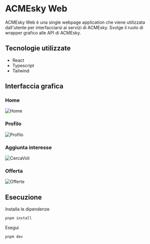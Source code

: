 
# ACMEsky Web
ACMEsky Web è una single webpage application che viene utilizzata dall'utente per interfacciarsi ai servizi di ACMEsky. Svolge il ruolo di wrapper grafico alle API di ACMEsky.

## Tecnologie utilizzate
- React
- Typescript
- Tailwind

## Interfaccia grafica
### Home
![Home](https://kocierik.github.io/ACMEsky/src/ACMESky/ACMESkyWeb/frontend/image/home.png)

### Profilo
![Profilo](https://kocierik.github.io/ACMEsky/src/ACMESky/ACMESkyWeb/frontend/image/profilo.png)

### Aggiunta interesse
![CercaVoli](https://kocierik.github.io/ACMEsky/src/ACMESky/ACMESkyWeb/frontend/image/cercaVoli.png)

### Offerta
![Offerte](https://kocierik.github.io/ACMEsky/src/ACMESky/ACMESkyWeb/frontend/image/offerte.png)

## Esecuzione

Installa le dipendenze

```bash
pnpm install
```

Esegui
```bash
pnpm dev
```

&nbsp;
<div class="page-break"></div>
